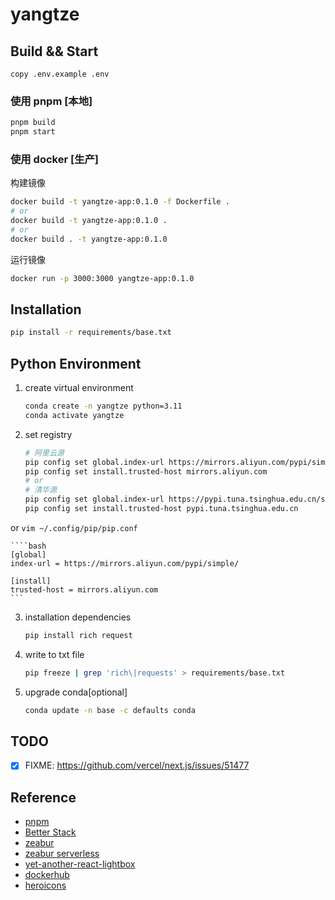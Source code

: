 # yangtze

## Build && Start

`copy .env.example .env`

### 使用 pnpm [本地]

```bash
pnpm build
pnpm start
```

### 使用 docker [生产]

构建镜像

```bash
docker build -t yangtze-app:0.1.0 -f Dockerfile .
# or
docker build -t yangtze-app:0.1.0 .
# or
docker build . -t yangtze-app:0.1.0
```

运行镜像

```bash
docker run -p 3000:3000 yangtze-app:0.1.0
```

## Installation

```bash
pip install -r requirements/base.txt
```

## Python Environment

1. create virtual environment

   ```bash
   conda create -n yangtze python=3.11
   conda activate yangtze
   ```

2. set registry

   ```bash
   # 阿里云源
   pip config set global.index-url https://mirrors.aliyun.com/pypi/simple/
   pip config set install.trusted-host mirrors.aliyun.com
   # or
   # 清华源
   pip config set global.index-url https://pypi.tuna.tsinghua.edu.cn/simple/
   pip config set install.trusted-host pypi.tuna.tsinghua.edu.cn
   ```

or `vim ~/.config/pip/pip.conf`

    ````bash
    [global]
    index-url = https://mirrors.aliyun.com/pypi/simple/

    [install]
    trusted-host = mirrors.aliyun.com
    ```

3. installation dependencies

   ```bash
   pip install rich request
   ```

4. write to txt file

   ```bash
   pip freeze | grep 'rich\|requests' > requirements/base.txt
   ```

5. upgrade conda[optional]

   ```bash
   conda update -n base -c defaults conda
   ```

## TODO

- [x] FIXME: https://github.com/vercel/next.js/issues/51477

## Reference

- [pnpm](https://pnpm.io/)
- [Better Stack](https://betterstack.com/)
- [zeabur](https://zeabur.com/docs/zh-CN/guides/nodejs)
- [zeabur serverless](https://zeabur.com/docs/zh-CN/deploy/serverless)
- [yet-another-react-lightbox](https://yet-another-react-lightbox.com/)
- [dockerhub](https://hub.docker.com/_/node/tags)
- [heroicons](https://heroicons.com/micro)
